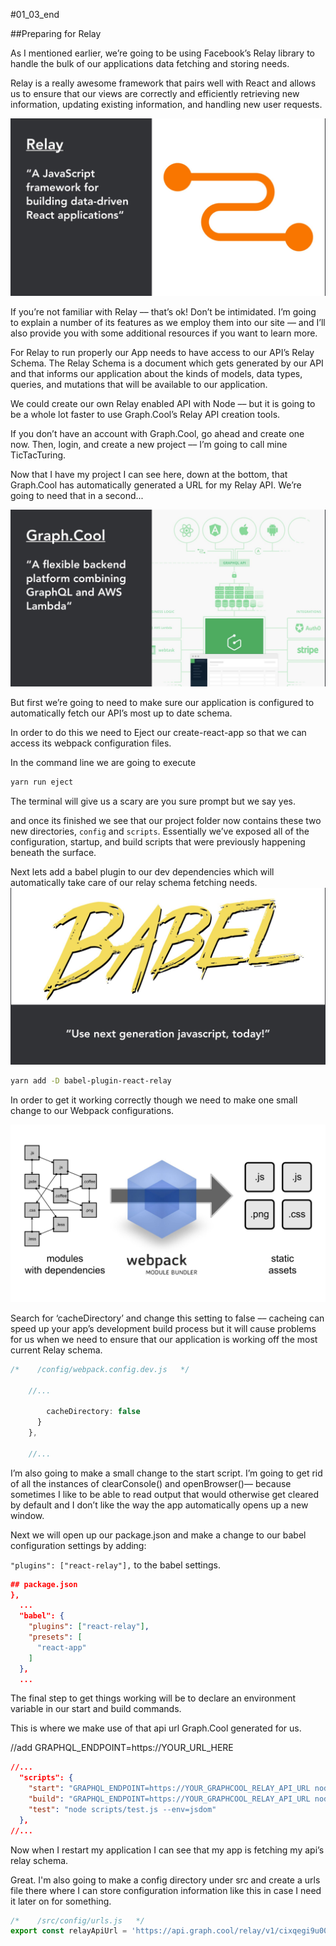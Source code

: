 #01_03_end

##Preparing for Relay

As I mentioned earlier, we’re going to be using Facebook’s Relay library to handle the bulk of our applications data fetching and storing needs.

Relay is a really awesome framework that pairs well with React and allows us to ensure that our views are correctly and efficiently retrieving new information, updating existing information, and handling new user requests.

![](/slides/01_03.001.jpeg)

If you’re not familiar with Relay –– that’s ok! Don’t be intimidated. I’m going to explain a number of its features as we employ them into our site –– and I’ll also provide you with some additional resources if you want to learn more.  

For Relay to run properly our App needs to have access to our API’s Relay Schema. The Relay Schema is a document which gets generated by our API and that informs our application about the kinds of models, data types, queries, and mutations that will be available to our application.

We could create our own Relay enabled API with Node –– but it is going to be a whole lot faster to use Graph.Cool’s Relay API creation tools.

If you don’t have an account with Graph.Cool, go ahead and create one now. Then, login, and create a new project –– I’m going to call mine TicTacTuring.

Now that I have my project I can see here, down at the bottom, that Graph.Cool has automatically generated a URL for my Relay API. We’re going to need that in a second...

![](/slides/01_03.003.jpeg)

But first we’re going to need to make sure our application is configured to automatically fetch our API’s most up to date schema.

In order to do this we need to Eject our create-react-app so that we can access its webpack configuration files.

In the command line we are going to execute

```bash
yarn run eject
```

The terminal will give us a scary are you sure prompt but we say yes.

and once its finished we see that our project folder now contains these two new directories, `config` and `scripts`. Essentially we’ve exposed all of the configuration, startup, and build scripts that were previously happening beneath the surface.

Next lets add a babel plugin to our dev dependencies which will automatically take care of our relay schema fetching needs.
![](/slides/01_03.004.jpeg)


```bash
yarn add -D babel-plugin-react-relay
```

In order to get it working correctly though we need to make one small change to our Webpack configurations.

![](/slides/01_03.002.jpeg)

Search for ‘cacheDirectory’ and change this setting to false –– cacheing can speed up your app’s development build process but it will cause problems for us when we need to ensure that our application is working off the most current Relay schema.


```javascript
/*    /config/webpack.config.dev.js   */

    //...

        cacheDirectory: false
      }
    },

    //...

```

I’m also going to make a small change to the start script. I’m going to get rid of all the instances of clearConsole() and openBrowser()–– because sometimes I like to be able to read output that would otherwise get cleared by default and I don’t like the way the app automatically opens up a new window.

Next we will open up our package.json and make a change to our babel configuration settings by adding:

`"plugins": ["react-relay"],` to the babel settings.

```json
## package.json
},
  ...
  "babel": {
    "plugins": ["react-relay"],
    "presets": [
      "react-app"
    ]
  },
  ...
```

The final step to get things working will be to declare an environment variable in our start and build commands.

This is where we make use of that api url Graph.Cool generated for us.

//add GRAPHQL_ENDPOINT=https://YOUR_URL_HERE

```json
//...
  "scripts": {
    "start": "GRAPHQL_ENDPOINT=https://YOUR_GRAPHCOOL_RELAY_API_URL node scripts/start.js",
    "build": "GRAPHQL_ENDPOINT=https://YOUR_GRAPHCOOL_RELAY_API_URL node scripts/build.js",
    "test": "node scripts/test.js --env=jsdom"
  },
//...
```

Now when I restart my application I can see that my app is fetching my api’s relay schema.

Great. I'm also going to make a config directory under src and create a urls file there where I can store configuration information like this in case I need it later on for something.

```javascript
/*    /src/config/urls.js   */
export const relayApiUrl = 'https://api.graph.cool/relay/v1/cixqegi9u003g0196b2rtnhqu'
```
